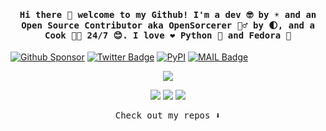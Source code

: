 <h4 align="center"><samp> Hi there 👋  welcome to my Github! I'm a dev 🤓 by ☀️ and an Open Source Contributor aka OpenSorcerer 🧙‍♂️ by 🌓, and a Cook 👨‍🍳 24/7 😊. I love ❤️ Python 🐍 and Fedora 🐧</samp></h4>

[![Github Sponsor](https://img.shields.io/static/v1?label=Sponsor&message=%E2%9D%A4&logo=GitHub&link=https://github.com/sponsors/Mr-Sunglasses&style=flat-square)](https://github.com/sponsors/Mr-Sunglasses)
[![Twitter Badge](https://img.shields.io/badge/-@itsKanishkP-1ca0f1?style=flat-square&labelColor=1ca0f1&logo=twitter&logoColor=white&link=https://twitter.com/itsKanishkP)](https://twitter.com/itsKanishkP)
[![PyPI](https://img.shields.io/badge/-itsKanishkP-0073b7?style=flat-square&logo=Python&logoColor=white&link=https://pypi.org/user/itsKanishkP/)](https://pypi.org/user/itsKanishkP/)
[![MAIL Badge](https://img.shields.io/badge/-eq.itskanishkp+github@gmail.com-c14438?style=flat-square&logo=Gmail&logoColor=white&link=mailto:eq.itskanishkp+github@gmail.com)](mailto:eq.itskanishkp+github@gmail.com)


<a href="https://fedoralovespython.org/">
<p align="center">
  <img src="https://fedoralovespython.org/static/img/fedoralovespython.svg">
</p>
</a>

<p align="center">
<a href= "mailto:eq.itskanishkp+github@gmail.com"><img src="https://img.icons8.com/material-outlined/32/000000/mail.png"/></a>
<a href= "https://kanishkk.me"><img src="https://img.icons8.com/material-outlined/32/000000/web-design.png"/></a>
<a href= "https://blog.kanishkk.me"><img src="https://img.icons8.com/?size=100&id=18877&format=png&color=000000"/></a>
</p>

<p align="center"><samp>
Check out my repos ⬇️  
  </samp>
</p>
